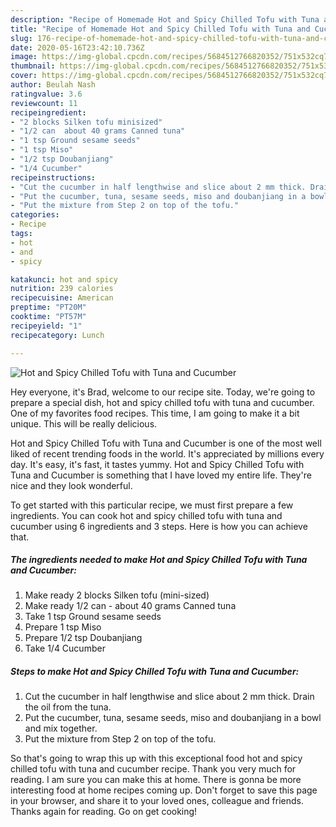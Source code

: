 ```yaml
---
description: "Recipe of Homemade Hot and Spicy Chilled Tofu with Tuna and Cucumber"
title: "Recipe of Homemade Hot and Spicy Chilled Tofu with Tuna and Cucumber"
slug: 176-recipe-of-homemade-hot-and-spicy-chilled-tofu-with-tuna-and-cucumber
date: 2020-05-16T23:42:10.736Z
image: https://img-global.cpcdn.com/recipes/5684512766820352/751x532cq70/hot-and-spicy-chilled-tofu-with-tuna-and-cucumber-recipe-main-photo.jpg
thumbnail: https://img-global.cpcdn.com/recipes/5684512766820352/751x532cq70/hot-and-spicy-chilled-tofu-with-tuna-and-cucumber-recipe-main-photo.jpg
cover: https://img-global.cpcdn.com/recipes/5684512766820352/751x532cq70/hot-and-spicy-chilled-tofu-with-tuna-and-cucumber-recipe-main-photo.jpg
author: Beulah Nash
ratingvalue: 3.6
reviewcount: 11
recipeingredient:
- "2 blocks Silken tofu minisized"
- "1/2 can  about 40 grams Canned tuna"
- "1 tsp Ground sesame seeds"
- "1 tsp Miso"
- "1/2 tsp Doubanjiang"
- "1/4 Cucumber"
recipeinstructions:
- "Cut the cucumber in half lengthwise and slice about 2 mm thick. Drain the oil from the tuna."
- "Put the cucumber, tuna, sesame seeds, miso and doubanjiang in a bowl and mix together."
- "Put the mixture from Step 2 on top of the tofu."
categories:
- Recipe
tags:
- hot
- and
- spicy

katakunci: hot and spicy 
nutrition: 239 calories
recipecuisine: American
preptime: "PT20M"
cooktime: "PT57M"
recipeyield: "1"
recipecategory: Lunch

---
```



![Hot and Spicy Chilled Tofu with Tuna and Cucumber](https://img-global.cpcdn.com/recipes/5684512766820352/751x532cq70/hot-and-spicy-chilled-tofu-with-tuna-and-cucumber-recipe-main-photo.jpg)

Hey everyone, it's Brad, welcome to our recipe site. Today, we're going to prepare a special dish, hot and spicy chilled tofu with tuna and cucumber. One of my favorites food recipes. This time, I am going to make it a bit unique. This will be really delicious.



Hot and Spicy Chilled Tofu with Tuna and Cucumber is one of the most well liked of recent trending foods in the world. It's appreciated by millions every day. It's easy, it's fast, it tastes yummy. Hot and Spicy Chilled Tofu with Tuna and Cucumber is something that I have loved my entire life. They're nice and they look wonderful.


To get started with this particular recipe, we must first prepare a few ingredients. You can cook hot and spicy chilled tofu with tuna and cucumber using 6 ingredients and 3 steps. Here is how you can achieve that.

<!--inarticleads1-->

##### The ingredients needed to make Hot and Spicy Chilled Tofu with Tuna and Cucumber:

1. Make ready 2 blocks Silken tofu (mini-sized)
1. Make ready 1/2 can - about 40 grams Canned tuna
1. Take 1 tsp Ground sesame seeds
1. Prepare 1 tsp Miso
1. Prepare 1/2 tsp Doubanjiang
1. Take 1/4 Cucumber




<!--inarticleads2-->

##### Steps to make Hot and Spicy Chilled Tofu with Tuna and Cucumber:

1. Cut the cucumber in half lengthwise and slice about 2 mm thick. Drain the oil from the tuna.
1. Put the cucumber, tuna, sesame seeds, miso and doubanjiang in a bowl and mix together.
1. Put the mixture from Step 2 on top of the tofu.




So that's going to wrap this up with this exceptional food hot and spicy chilled tofu with tuna and cucumber recipe. Thank you very much for reading. I am sure you can make this at home. There is gonna be more interesting food at home recipes coming up. Don't forget to save this page in your browser, and share it to your loved ones, colleague and friends. Thanks again for reading. Go on get cooking!
